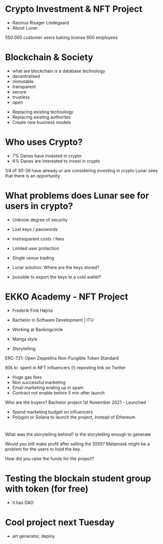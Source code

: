 # Crypto Investment & NFT Project

- Rasmus Risager Lindegaard
- About Lunar:

550.000 customer users
baking license
600 employees


# Blockchain & Society
- what are blockchain is a database technology
- decentralised
- immutable
- transparent
- secure
- trustless
- open

* Replacing existing technology
* Replacing existing authorites
* Create new business models

# Who uses Crypto?
- 7% Danes have invested in crypto
- 6% Danes are interested to invest in crypto

1/4 of 30-39 have already or are considering investing in crypto
Lunar sees that there is an opportunity

# What problems does Lunar see for users in crypto?
- Unknow degree of security
- Lost keys / passwords
- Instrasparent costs / fees
- Limited user protection
- Single venue trading


- Lunar solution: Where are the keys stored?
- possible to export the keys to a cold wallet?


# EKKO Academy - NFT Project
- Frederik Fink Højriis
- Bachelor in Software Development | ITU
- Working at Bankingcircle

- Manga style
- Storytelling 

ERC-721: Open Zeppelins Non-Fungible Token Standard

80k kr. spent in NFT influencers (!)
reposting link on Twitter

- Huge gas fees
- Non successful marketing
- Email marketing ending up in spam
- Contract not enable before 5 min after launch

Who are the buyers? Bachelor project
1st November 2021 - Launched

- Spend marketing budget on influencers
- Polygon or Solana to launch the project, instead of Ethereum

# 

What was the storytelling behind?
Is the storytelling enough to generate


Would you still make profit after selling the 5555?
Metamask might be a problem for the users to hold the key.

How did you raise the funds for the project?




# Testing the blockain student group with token (for free)
- it has DAO

# Cool project next Tuesday
- art generator, deploy


